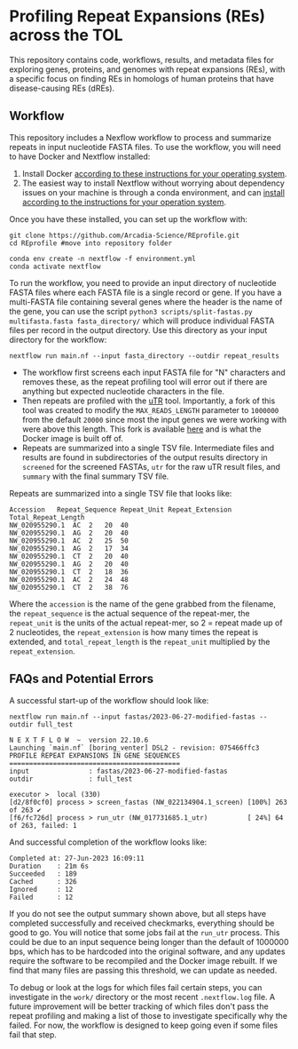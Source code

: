 # Profiling Repeat Expansions (REs) across the TOL

This repository contains code, workflows, results, and metadata files for exploring genes, proteins, and genomes with repeat expansions (REs), with a specific focus on finding REs in homologs of human proteins that have disease-causing REs (dREs).

## Workflow
This repository includes a Nexflow workflow to process and summarize repeats in input nucleotide FASTA files. To use the workflow, you will need to have Docker and Nextflow installed:
1. Install Docker [according to these instructions for your operating system](https://docs.docker.com/engine/install/).
2. The easiest way to install Nextflow without worrying about dependency issues on your machine is through a conda environment, and can [install according to the instructions for your operation system](https://docs.conda.io/en/latest/miniconda.html).

Once you have these installed, you can set up the workflow with:

```
git clone https://github.com/Arcadia-Science/REprofile.git
cd REprofile #move into repository folder
```

```
conda env create -n nextflow -f environment.yml
conda activate nextflow
```

To run the workflow, you need to provide an input directory of nucleotide FASTA files where each FASTA file is a single record or gene. If you have a multi-FASTA file containing several genes where the header is the name of the gene, you can use the script `python3 scripts/split-fastas.py multifasta.fasta fasta_directory/` which will produce individual FASTA files per record in the output directory. Use this directory as your input directory for the workflow:

```
nextflow run main.nf --input fasta_directory --outdir repeat_results
```

- The workflow first screens each input FASTA file for "N" characters and removes these, as the repeat profiling tool will error out if there are anything but expected nucleotide characters in the file.
- Then repeats are profiled with the [uTR](https://github.com/morisUtokyo/uTR) tool. Importantly, a fork of this tool was created to modify the `MAX_READS_LENGTH` parameter to `1000000` from the default `20000` since most the input genes we were working with were above this length. This fork is available [here](https://github.com/elizabethmcd/uTR) and is what the Docker image is built off of.
- Repeats are summarized into a single TSV file. Intermediate files and results are found in subdirectories of the output results directory in `screened` for the screened FASTAs, `utr` for the raw uTR result files, and `summary` with the final summary TSV file.


Repeats are summarized into a single TSV file that looks like:
```
Accession	Repeat_Sequence	Repeat_Unit	Repeat_Extension	Total_Repeat_Length
NW_020955290.1	AC	2	20	40
NW_020955290.1	AG	2	20	40
NW_020955290.1	AC	2	25	50
NW_020955290.1	AG	2	17	34
NW_020955290.1	CT	2	20	40
NW_020955290.1	AG	2	20	40
NW_020955290.1	CT	2	18	36
NW_020955290.1	AC	2	24	48
NW_020955290.1	CT	2	38	76
```

Where the `accession` is the name of the gene grabbed from the filename, the `repeat_sequence` is the actual sequence of the repeat-mer, the `repeat_unit` is the units of the actual repeat-mer, so 2 = repeat made up of 2 nucleotides, the `repeat_extension` is how many times the repeat is extended, and `total_repeat_length` is the `repeat_unit` multiplied by the `repeat_extension`.

## FAQs and Potential Errors
A successful start-up of the workflow should look like:
```
nextflow run main.nf --input fastas/2023-06-27-modified-fastas --outdir full_test

N E X T F L O W  ~  version 22.10.6
Launching `main.nf` [boring_venter] DSL2 - revision: 075466ffc3
PROFILE REPEAT EXPANSIONS IN GENE SEQUENCES
===========================================
input               : fastas/2023-06-27-modified-fastas
outdir              : full_test

executor >  local (330)
[d2/8f0cf0] process > screen_fastas (NW_022134904.1_screen) [100%] 263 of 263 ✔
[f6/fc726d] process > run_utr (NW_017731685.1_utr)          [ 24%] 64 of 263, failed: 1
```

And successful completion of the workflow looks like:
```
Completed at: 27-Jun-2023 16:09:11
Duration    : 21m 6s
Succeeded   : 189
Cached      : 326
Ignored     : 12
Failed      : 12
```
If you do not see the output summary shown above, but all steps have completed successfully and received checkmarks, everything should be good to go.
You will notice that some jobs fail at the `run_utr` process. This could be due to an input sequence being longer than the default of 1000000 bps, which has to be hardcoded into the original software, and any updates require the software to be recompiled and the Docker image rebuilt. If we find that many files are passing this threshold, we can update as needed.

To debug or look at the logs for which files fail certain steps, you can investigate in the `work/` directory or the most recent `.nextflow.log` file. A future improvement will be better tracking of which files don't pass the repeat profiling and making a list of those to investigate specifically why the failed. For now, the workflow is designed to keep going even if some files fail that step.
